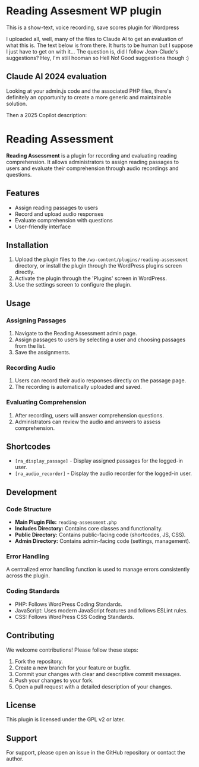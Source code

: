 # Reading Assesment WP plugin

This is a show-text, voice recording, save scores plugin for Wordpress

I uploaded all, well, many of the files to Claude AI to get an evaluation of what this is. The text below is from there. It hurts to be human but I suppose I just have to get on with it...
The question is, did I follow Jean-Clude's suggestions? Hey, I'm still hooman so Hell No! Good suggestions though :)

## Claude AI 2024 evaluation
Looking at your admin.js code and the associated PHP files, there's definitely an opportunity to create a more generic and maintainable solution.

Then a 2025 Copilot description:
# Reading Assessment

**Reading Assessment** is a plugin for recording and evaluating reading comprehension. It allows administrators to assign reading passages to users and evaluate their comprehension through audio recordings and questions.

## Features

- Assign reading passages to users
- Record and upload audio responses
- Evaluate comprehension with questions
- User-friendly interface

## Installation

1. Upload the plugin files to the `/wp-content/plugins/reading-assessment` directory, or install the plugin through the WordPress plugins screen directly.
2. Activate the plugin through the 'Plugins' screen in WordPress.
3. Use the settings screen to configure the plugin.

## Usage

### Assigning Passages

1. Navigate to the Reading Assessment admin page.
2. Assign passages to users by selecting a user and choosing passages from the list.
3. Save the assignments.

### Recording Audio

1. Users can record their audio responses directly on the passage page.
2. The recording is automatically uploaded and saved.

### Evaluating Comprehension

1. After recording, users will answer comprehension questions.
2. Administrators can review the audio and answers to assess comprehension.

## Shortcodes

- `[ra_display_passage]` - Display assigned passages for the logged-in user.
- `[ra_audio_recorder]` - Display the audio recorder for the logged-in user.

## Development

### Code Structure

- **Main Plugin File:** `reading-assessment.php`
- **Includes Directory:** Contains core classes and functionality.
- **Public Directory:** Contains public-facing code (shortcodes, JS, CSS).
- **Admin Directory:** Contains admin-facing code (settings, management).

### Error Handling

A centralized error handling function is used to manage errors consistently across the plugin.

### Coding Standards

- PHP: Follows WordPress Coding Standards.
- JavaScript: Uses modern JavaScript features and follows ESLint rules.
- CSS: Follows WordPress CSS Coding Standards.

## Contributing

We welcome contributions! Please follow these steps:

1. Fork the repository.
2. Create a new branch for your feature or bugfix.
3. Commit your changes with clear and descriptive commit messages.
4. Push your changes to your fork.
5. Open a pull request with a detailed description of your changes.

## License

This plugin is licensed under the GPL v2 or later.

## Support

For support, please open an issue in the GitHub repository or contact the author.
